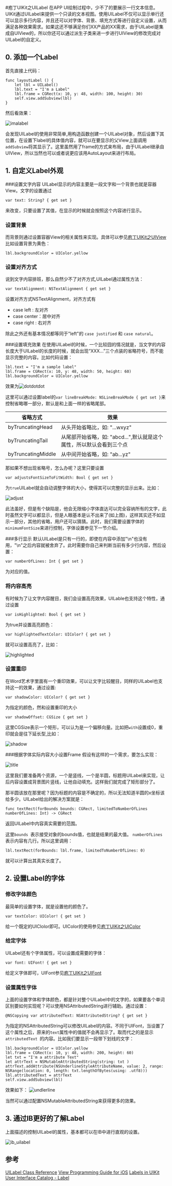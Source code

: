 #庖丁UIKit之UILabel
在APP UI绘制过程中，少不了的要展示一行文本信息。UIKit通过UILabel来提供一个只读的文本视图。使用UILabel不仅可以显示单行还可以显示多行内容，并且还可以对字体、背景、填充方式等进行自定义设置，从而满足各种效果需求。如果这还不够满足你们XX产品的XX需求，由于UILabel是集成自UIView的，所以你还可以通过派生子类来进一步进行UIView的修改完成对UILabel的自定义。
## 0. 添加一个Label
首先直接上代码：

    func layoutLabel () {
        let lbl = UILabel()
        lbl.text = "I'm a Label"
        lbl.frame = CGRect(x: 10, y: 48, width: 100, height: 30)
        self.view.addSubview(lbl)
    }
然后看效果：

![imalabel](./images/imalabel.png)

会发现UILabel的使用非常简单,用构造函数创建一个UILabel对象，然后设置下其位置，在设置下label的具体值内容，就可以在要显示的父View上面调用`addSubview`将其显示了。这里虽然用了frame的方式来布局，由于UILabel继承自UIView，所以当然也可以或者说更应该用AutoLayout来进行布局。

## 1. 自定义Label外观

###设置文字内容
UILabel显示的内容主要是一段文字和一个背景也就是容器View。文字的设置通过

	var text: String? { get set }
来改变，只要设置了其值，在显示的时候就会按照这个内容进行显示。

### 设置背景
而背景则通过设置容器View的相关属性来实现。具体可以参见[庖丁UIKit之UIView]()
比如设置背景为黄色：

	lbl.backgroundColor = UIColor.yellow
### 设置对齐方式	
说到文字内容排班，那么自然少不了对齐方式,UILabel通过属性方法：

	var textAlignment: NSTextAlignment { get set }
设置对齐方式NSTextAlignment，对齐方式有 
* case left : 左对齐
* case center：居中对齐
* case right : 右对齐

除此之外还有基本情况都等同于"left"的 `case justified` 和 `case natural`。

###设置填充效果
在使用UILabel的时候，一个比较囧的情况就是，当文字的内容长度大于UILabel的长度的时候，就会出现“XXX...”三个点装的省略符号，而不能显示完整的内容。比如代码设置：

	lbl.text = "I'm a sample label"
	lbl.frame = CGRect(x: 10, y: 48, width: 50, height: 60)
	lbl.backgroundColor = UIColor.yellow

效果为![dotdotdot](./images/dotdotdot.png)

这里可以通过设置label的`var lineBreakMode: NSLineBreakMode { get set }`来控制省略哪一部分，默认是和上面一样的省略尾部。

省略方式| 效果
---|---
byTruncatingHead | 从头开始省略比，如: "...wxyz"
byTruncatingTail | 从尾部开始省略，如: "abcd...",默认就是这个属性，所以默认会看到三个点
byTruncatingMiddle| 从中间开始省略，如:  "ab...yz"

那如果不想出现省略号，怎么办呢？这里只要设置

	var adjustsFontSizeToFitWidth: Bool { get set }
为`true`UILabel就会自动调整字体的大小，使得其可以完整的显示出来。比如：

![adjust](./images/adjust.png)

此法虽好，但是有个缺陷是，他会无限缩小字体直达可以完全容纳所有的文字，此时虽然文字可以都显示，但是人眼基本是认不出来了(如上图)，这样其实还不如显示一部分，其他的省略，用户还可以猜猜。此时，我们需要设置字体的`minimumFontSize`来进行控制，字体设置参见下一节介绍。

###多行显示
默认UILabel是只有一行的，即使在内容中添加"\n"也没有用，"\n"之后内容就被舍弃了。此时需要你自己来判断当前有多少行内容，然后设置：

	var numberOfLines: Int { get set }
为对应的值。

### 将内容高亮
有时候为了让文字内容醒目，我们会设置高亮效果，UILable也支持这个特性，通过设置

	var isHighlighted: Bool { get set }
为true并设置高亮颜色：

	var highlightedTextColor: UIColor? { get set }
就可以设置高亮了，比如：

![highlighted](./images/highlighted.png)

### 设置重印
在Word艺术字里面有一个重印效果，可以让文字比较醒目，同样的UILabel也支持这一的效果，通过设置:

	var shadowColor: UIColor? { get set }
为指定的颜色，然和设置重印的大小

	var shadowOffset: CGSize { get set }
这里CGSize表示一个矩形，可以认为是一个偏移向量。比如把`with`设置成0，重印就会是往下延长型,比如：

![shadow](./images/shadow.png)

###根据字体实际内容大小设置Frame
假设有这样的一个需求，要怎么实现：

![title](./images/title.png)

这里我们要准备两个资源，一个是竖线，一个是半圆，标题用UILabel来实现，让后内容设置成背景图片竖线，让他自动填充。这样我们就完成了矩形部分了。

那半圆该放在那里呢？因为标题的内容是不确定的，所以无法知道半圆的x坐标该给多少。UILabel给出的解决方案就是：

	func textRect(forBounds bounds: CGRect, limitedToNumberOfLines numberOfLines: Int) -> CGRect
返回UILabel中内容真实需要的范围。

这里`bounds `表示接受对象的bounds值，也就是结果的最大值。  `numberOfLines `表示内容有几行。所以这里调用：
	
	lbl.textRect(forBounds: lbl.frame, limitedToNumberOfLines: 0)
	
就可以计算出其真实长度了。

## 2. 设置Label的字体

### 修改字体颜色
最简单的设置字体，就是设置他的颜色了。

	var textColor: UIColor! { get set }
给一个既定的UIClolor即可。UIColor的使用参见[庖丁UIKit之UIColor]()

### 给定字体
UILabel还有个字体属性，可以设置成需要的字体：

	var font: UIFont! { get set }
给定义字体即可，UIFont参见[庖丁UIKit之UIFont]()
### 设置属性字体
上面的设置字体和字体颜色，都是针对整个UILabel中的文字的，如果要各个单词区别要如何实现呢？可以使用NSAttributedString进行辅助。通过设置：

	@NSCopying var attributedText: NSAttributedString? { get set }
为指定的NSAttributedString可以修改UILabel的内容。不同于UIFont，当设置了这个属性之后，原来的`text`属性中的值就不会再显示了。取而代之的是显示`attributedText `的内容。比如我们要显示一段带下划线的文字：

    lbl.backgroundColor = UIColor.yellow
    lbl.frame = CGRect(x: 10, y: 48, width: 200, height: 60)
    let txt = "I'm a attribute Text"
    let attrText = NSMutableAttributedString(string: txt )
    attrText.addAttribute(NSUnderlineStyleAttributeName, value: 2, range: NSRange(location: 0, length: txt.lengthOfBytes(using: .utf8)))
    lbl.attributedText = attrText
    self.view.addSubview(lbl)
 效果如下：
 ![undlerline](./images/underline.png)
 
 当然可以通过配置NSMutableAttributedString来获得更多的效果。

## 3. 通过IB更好的了解Label
上面描述的控制UILabel的属性，基本都可以在IB中进行直观的设置。

![ib_uilabel](./images/ib_uilabel.png)

## 参考
[UILabel Class Reference](https://developer.apple.com/reference/uikit/uilabel)
[View Programming Guide for iOS](https://developer.apple.com/library/content/documentation/WindowsViews/Conceptual/ViewPG_iPhoneOS/Introduction/Introduction.html#//apple_ref/doc/uid/TP40009503)
[Labels in UIKit User Interface Catalog - Label](https://developer.apple.com/library/content/documentation/UserExperience/Conceptual/UIKitUICatalog/UILabel.html#//apple_ref/doc/uid/TP40012857-UILabel)